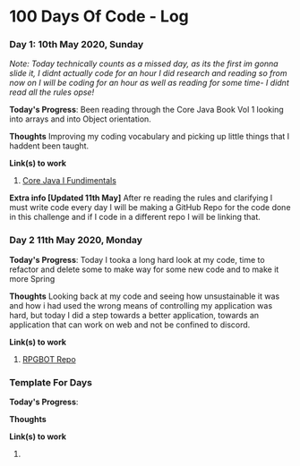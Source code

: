 # 100 Days Of Code - Log

### Day 1: 10th May 2020, Sunday

*Note: Today technically counts as a missed day, as its the first im gonna slide it, I didnt actually code for an hour I did research and reading so from now on I will be coding for an hour as well as reading for some time- I didnt read all the rules opse!*

**Today's Progress**: Been reading through the Core Java Book Vol 1 looking into arrays and into Object orientation.

**Thoughts** Improving my coding vocabulary and picking up little things that I haddent been taught. 

**Link(s) to work**
1. [Core Java I Fundimentals](https://www.amazon.co.uk/Core-Java-I-Fundamentals-Cay-Horstmann/dp/0135166306/ref=pd_lpo_14_t_0/257-2150256-7283531?_encoding=UTF8&pd_rd_i=0135166306&pd_rd_r=b8149ba9-d86c-43ac-91ae-8b86428053f7&pd_rd_w=CYfRn&pd_rd_wg=TuzwE&pf_rd_p=7b8e3b03-1439-4489-abd4-4a138cf4eca6&pf_rd_r=7ES8WRVZH9JV20N1R2YS&psc=1&refRID=7ES8WRVZH9JV20N1R2YS)

**Extra info [Updated 11th May]** After re reading the rules and clarifying I must write code every day I will be making a GitHub Repo for the code done in this challenge and if I code in a different repo I will be linking that. 

### Day 2 11th May 2020, Monday

**Today's Progress**: Today I tooka a long hard look at my code, time to refactor and delete some to make way for some new code and to make it more Spring

**Thoughts** Looking back at my code and seeing how unsustainable it was and how i had used the wrong means of controlling my application was hard, but today I did a step towards a better application, towards an application that can work on web and not be confined to discord. 

**Link(s) to work**
1. [RPGBOT Repo](https://github.com/AshaThor/RPGBot)





### Template For Days

**Today's Progress**:

**Thoughts**

**Link(s) to work**
1. []()